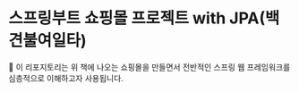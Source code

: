 # 스프링부트 쇼핑몰 프로젝트 with JPA(백견불여일타)
📢 이 리포지토리는 위 책에 나오는 쇼핑몰을 만들면서 전반적인 스프링 웹 프레임워크를 심층적으로 이해하고자 사용됩니다.